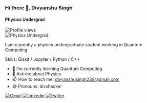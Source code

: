 ### Hi there 👋, Divyanshu Singh
#### Physics Undergrad
![Profile views](https://gpvc.arturio.dev/divshacker)  
![Physics Undergrad](https://github.com/divshacker/divshacker/blob/main/My%20Post.png)

I am currently a physics undergraduate student working in Quantum Computing

Skills: Qiskit / Jupyter / Python / C++

- 🌱 I’m currently learning Quantum Computing 
- 💬 Ask me about Physics 
- 📫 How to reach me: divyanshusingh239@gmail.com 
- 😄 Pronouns: divshacker 

[![Gmail](https://img.shields.io/badge/Gmail-D14836?style=for-the-badge&logo=gmail&logoColor=white)](https://divyanshusingh239@gmail.com)
[![Linkedin](https://img.shields.io/badge/LinkedIn-0077B5?style=for-the-badge&logo=linkedin&logoColor=white)](https://www.linkedin.com/in/divs/)
[![Twitter](https://img.shields.io/badge/Twitter-1DA1F2?style=for-the-badge&logo=twitter&logoColor=white)](https://twitter.com/divshacker)
